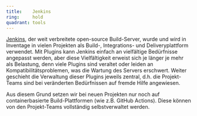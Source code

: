 ```yaml
---
title:    Jenkins  
ring:     hold  
quadrant: tools
---
```


[Jenkins][jenkins], der weit verbreitete open-source Build-Server, wurde und wird in Inventage in vielen Projekten als Build-,
Integrations- und Deliveryplattform verwendet. Mit Plugins kann Jenkins einfach an vielfältige Bedürfnisse angepasst
werden, aber diese Vielfältigkeit erweist sich je länger je mehr als Belastung, denn viele Plugins sind veraltet oder
leiden an Kompatibilitätsproblemen, was die Wartung des Servers erschwert. Weiter geschieht die Verwaltung dieser
Plugins jeweils zentral, d.h. die Projekt-Teams sind bei veränderten Bedürfnissen auf fremde Hilfe angewiesen.

Aus diesem Grund setzen wir bei neuen Projekten nur noch auf containerbasierte Build-Plattformen (wie z.B. GitHub
Actions). Diese können von den Projekt-Teams vollständig selbstverwaltet werden.

[jenkins]: https://www.jenkins.io/
